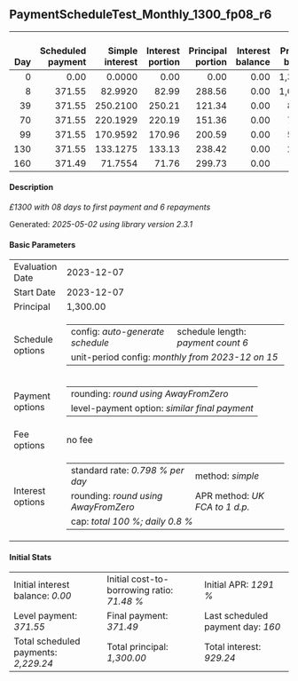 <h2>PaymentScheduleTest_Monthly_1300_fp08_r6</h2>
<table>
    <thead style="vertical-align: bottom;">
        <th style="text-align: right;">Day</th>
        <th style="text-align: right;">Scheduled payment</th>
        <th style="text-align: right;">Simple interest</th>
        <th style="text-align: right;">Interest portion</th>
        <th style="text-align: right;">Principal portion</th>
        <th style="text-align: right;">Interest balance</th>
        <th style="text-align: right;">Principal balance</th>
        <th style="text-align: right;">Total simple interest</th>
        <th style="text-align: right;">Total interest</th>
        <th style="text-align: right;">Total principal</th>
    </thead>
    <tr style="text-align: right;">
        <td class="ci00">0</td>
        <td class="ci01" style="white-space: nowrap;">0.00</td>
        <td class="ci02">0.0000</td>
        <td class="ci03">0.00</td>
        <td class="ci04">0.00</td>
        <td class="ci05">0.00</td>
        <td class="ci06">1,300.00</td>
        <td class="ci07">0.0000</td>
        <td class="ci08">0.00</td>
        <td class="ci09">0.00</td>
    </tr>
    <tr style="text-align: right;">
        <td class="ci00">8</td>
        <td class="ci01" style="white-space: nowrap;">371.55</td>
        <td class="ci02">82.9920</td>
        <td class="ci03">82.99</td>
        <td class="ci04">288.56</td>
        <td class="ci05">0.00</td>
        <td class="ci06">1,011.44</td>
        <td class="ci07">82.9920</td>
        <td class="ci08">82.99</td>
        <td class="ci09">288.56</td>
    </tr>
    <tr style="text-align: right;">
        <td class="ci00">39</td>
        <td class="ci01" style="white-space: nowrap;">371.55</td>
        <td class="ci02">250.2100</td>
        <td class="ci03">250.21</td>
        <td class="ci04">121.34</td>
        <td class="ci05">0.00</td>
        <td class="ci06">890.10</td>
        <td class="ci07">333.2020</td>
        <td class="ci08">333.20</td>
        <td class="ci09">409.90</td>
    </tr>
    <tr style="text-align: right;">
        <td class="ci00">70</td>
        <td class="ci01" style="white-space: nowrap;">371.55</td>
        <td class="ci02">220.1929</td>
        <td class="ci03">220.19</td>
        <td class="ci04">151.36</td>
        <td class="ci05">0.00</td>
        <td class="ci06">738.74</td>
        <td class="ci07">553.3950</td>
        <td class="ci08">553.39</td>
        <td class="ci09">561.26</td>
    </tr>
    <tr style="text-align: right;">
        <td class="ci00">99</td>
        <td class="ci01" style="white-space: nowrap;">371.55</td>
        <td class="ci02">170.9592</td>
        <td class="ci03">170.96</td>
        <td class="ci04">200.59</td>
        <td class="ci05">0.00</td>
        <td class="ci06">538.15</td>
        <td class="ci07">724.3542</td>
        <td class="ci08">724.35</td>
        <td class="ci09">761.85</td>
    </tr>
    <tr style="text-align: right;">
        <td class="ci00">130</td>
        <td class="ci01" style="white-space: nowrap;">371.55</td>
        <td class="ci02">133.1275</td>
        <td class="ci03">133.13</td>
        <td class="ci04">238.42</td>
        <td class="ci05">0.00</td>
        <td class="ci06">299.73</td>
        <td class="ci07">857.4817</td>
        <td class="ci08">857.48</td>
        <td class="ci09">1,000.27</td>
    </tr>
    <tr style="text-align: right;">
        <td class="ci00">160</td>
        <td class="ci01" style="white-space: nowrap;">371.49</td>
        <td class="ci02">71.7554</td>
        <td class="ci03">71.76</td>
        <td class="ci04">299.73</td>
        <td class="ci05">0.00</td>
        <td class="ci06">0.00</td>
        <td class="ci07">929.2371</td>
        <td class="ci08">929.24</td>
        <td class="ci09">1,300.00</td>
    </tr>
</table>
<h4>Description</h4>
<p><i>£1300 with 08 days to first payment and 6 repayments</i></p>
<p>Generated: <i>2025-05-02 using library version 2.3.1</i></p>
<h4>Basic Parameters</h4>
<table>
    <tr>
        <td>Evaluation Date</td>
        <td>2023-12-07</td>
    </tr>
    <tr>
        <td>Start Date</td>
        <td>2023-12-07</td>
    </tr>
    <tr>
        <td>Principal</td>
        <td>1,300.00</td>
    </tr>
    <tr>
        <td>Schedule options</td>
        <td>
            <table>
                <tr>
                    <td>config: <i>auto-generate schedule</i></td>
                    <td>schedule length: <i><i>payment count</i> 6</i></td>
                </tr>
                <tr>
                    <td colspan="2" style="white-space: nowrap;">unit-period config: <i>monthly from 2023-12 on 15</i></td>
                </tr>
            </table>
        </td>
    </tr>
    <tr>
        <td>Payment options</td>
        <td>
            <table>
                <tr>
                    <td>rounding: <i>round using AwayFromZero</i></td>
                </tr>
                <tr>
                    <td>level-payment option: <i>similar&nbsp;final&nbsp;payment</i></td>
                </tr>
            </table>
        </td>
    </tr>
    <tr>
        <td>Fee options</td>
        <td>no fee
        </td>
    </tr>
    <tr>
        <td>Interest options</td>
        <td>
            <table>
                <tr>
                    <td>standard rate: <i>0.798 % per day</i></td>
                    <td>method: <i>simple</i></td>
                </tr>
                <tr>
                    <td>rounding: <i>round using AwayFromZero</i></td>
                    <td>APR method: <i>UK FCA to 1 d.p.</i></td>
                </tr>
                <tr>
                    <td colspan="2">cap: <i>total 100 %; daily 0.8 %</td>
                </tr>
            </table>
        </td>
    </tr>
</table>
<h4>Initial Stats</h4>
<table>
    <tr>
        <td>Initial interest balance: <i>0.00</i></td>
        <td>Initial cost-to-borrowing ratio: <i>71.48 %</i></td>
        <td>Initial APR: <i>1291 %</i></td>
    </tr>
    <tr>
        <td>Level payment: <i>371.55</i></td>
        <td>Final payment: <i>371.49</i></td>
        <td>Last scheduled payment day: <i>160</i></td>
    </tr>
    <tr>
        <td>Total scheduled payments: <i>2,229.24</i></td>
        <td>Total principal: <i>1,300.00</i></td>
        <td>Total interest: <i>929.24</i></td>
    </tr>
</table>